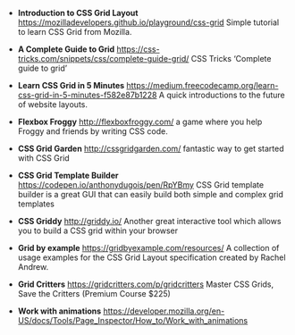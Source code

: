 * **Introduction to CSS Grid Layout**
	https://mozilladevelopers.github.io/playground/css-grid
	Simple tutorial to learn CSS Grid from Mozilla.

* **A Complete Guide to Grid**
	https://css-tricks.com/snippets/css/complete-guide-grid/
	CSS Tricks ‘Complete guide to grid’

* **Learn CSS Grid in 5 Minutes**
	https://medium.freecodecamp.org/learn-css-grid-in-5-minutes-f582e87b1228
	A quick introductions to the future of website layouts.

* **Flexbox Froggy**
	http://flexboxfroggy.com/
	a game where you help Froggy and friends by writing CSS code.

* **CSS Grid Garden**
	http://cssgridgarden.com/
	fantastic way to get started with CSS Grid
* **CSS Grid Template Builder**
	https://codepen.io/anthonydugois/pen/RpYBmy
	CSS Grid template builder is a great GUI that can easily build both simple and complex grid templates

* **CSS Griddy**
	http://griddy.io/
	Another great interactive tool which allows you to build a CSS grid within your browser

* **Grid by example**
	https://gridbyexample.com/resources/
	A collection of usage examples for the CSS Grid Layout specification created by Rachel Andrew.

* **Grid Critters**
	https://gridcritters.com/p/gridcritters
	Master CSS Grids, Save the Critters (Premium Course $225)


* **Work with animations**
	https://developer.mozilla.org/en-US/docs/Tools/Page_Inspector/How_to/Work_with_animations
